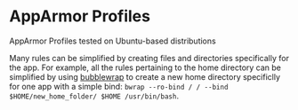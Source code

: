 # AppArmor Profiles

AppArmor Profiles tested on Ubuntu-based distributions

Many rules can be simplified by creating files and directories specifically for the app. For example, all the rules pertaining to the home directory can be simplified by using [bubblewrap](https://github.com/containers/bubblewrap) to create a new home directory specificlly for one app with a simple bind: `bwrap --ro-bind / / --bind $HOME/new_home_folder/ $HOME /usr/bin/bash`.
